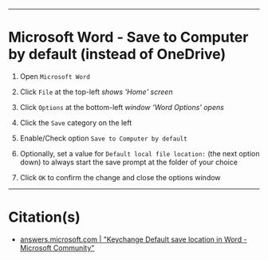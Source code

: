 
***
# Microsoft Word - Save to Computer by default (instead of OneDrive)

1. Open `Microsoft Word`

2. Click `File` at the top-left   *shows 'Home' screen*

3. Click `Options` at the bottom-left   *window 'Word Options' opens*

4. Click the `Save` category on the left

5. Enable/Check option `Save to Computer by default`

6. Optionally, set a value for `Default local file location:` (the next option down) to always start the save prompt at the folder of your choice

7. Click `OK` to confirm the change and close the options window


***
# Citation(s)
- [answers.microsoft.com  |  "Keychange Default save location in Word - Microsoft Community"](https://answers.microsoft.com/en-us/msoffice/forum/all/change-default-save-location-in-word/26bd20ec-c22b-4b5e-a1f3-77ff893c7f78)
